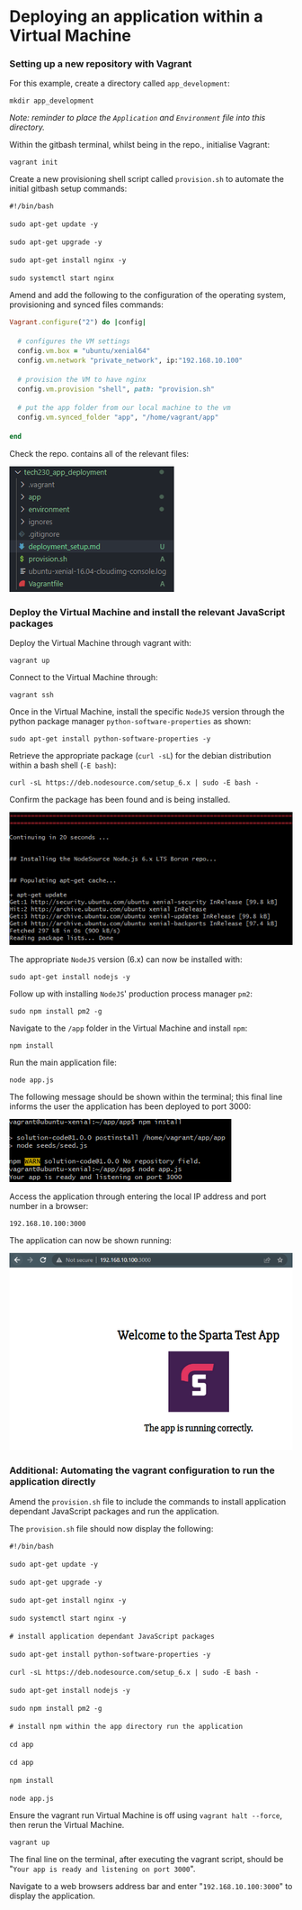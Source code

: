 # **Deploying an application within a Virtual Machine**

### **Setting up a new repository with Vagrant**

For this example, create a directory called `app_development`:

    mkdir app_development

_Note: reminder to place the `Application` and `Environment` file into this directory._

Within the gitbash terminal, whilst being in the repo., initialise Vagrant:

    vagrant init

Create a new provisioning shell script called `provision.sh` to automate the initial gitbash setup commands:

```gitbash
#!/bin/bash

sudo apt-get update -y

sudo apt-get upgrade -y

sudo apt-get install nginx -y

sudo systemctl start nginx
```

Amend and add the following to the configuration of the operating system, provisioning and synced files commands:

```ruby
Vagrant.configure("2") do |config|

  # configures the VM settings
  config.vm.box = "ubuntu/xenial64"
  config.vm.network "private_network", ip:"192.168.10.100"

  # provision the VM to have nginx
  config.vm.provision "shell", path: "provision.sh"

  # put the app folder from our local machine to the vm
  config.vm.synced_folder "app", "/home/vagrant/app"

end
```

Check the repo. contains all of the relevant files:

![Repository](repo.PNG)

### **Deploy the Virtual Machine and install the relevant JavaScript packages**

Deploy the Virtual Machine through vagrant with:

    vagrant up

Connect to the Virtual Machine through:

    vagrant ssh

Once in the Virtual Machine, install the specific `NodeJS` version through the python package manager `python-software-properties` as shown:

    sudo apt-get install python-software-properties -y

Retrieve the appropriate package (`curl -sL`) for the debian distribution within a bash shell (`-E bash`):

    curl -sL https://deb.nodesource.com/setup_6.x | sudo -E bash -

Confirm the package has been found and is being installed.

![Retrieve NodeJS 6.x](curl.PNG)

The appropriate `NodeJS` version (6.x) can now be installed with:

    sudo apt-get install nodejs -y

Follow up with installing `NodeJS`' production process manager `pm2`:

    sudo npm install pm2 -g

Navigate to the `/app` folder in the Virtual Machine and install `npm`:

    npm install

Run the main application file:

    node app.js

The following message should be shown within the terminal; this final line informs the user the application has been deployed to port 3000:

![Port 3000 ready](port_ready.png)

Access the application through entering the local IP address and port number in a browser:

    192.168.10.100:3000

The application can now be shown running:

![sparta_app](sparta_test.PNG)

### **Additional: Automating the vagrant configuration to run the application directly**

Amend the `provision.sh` file to include the commands to install application dependant JavaScript packages and run the application.

The `provision.sh` file should now display the following:

```
#!/bin/bash

sudo apt-get update -y

sudo apt-get upgrade -y

sudo apt-get install nginx -y

sudo systemctl start nginx -y

# install application dependant JavaScript packages

sudo apt-get install python-software-properties -y

curl -sL https://deb.nodesource.com/setup_6.x | sudo -E bash -

sudo apt-get install nodejs -y

sudo npm install pm2 -g

# install npm within the app directory run the application

cd app

cd app

npm install

node app.js
```
Ensure the vagrant run Virtual Machine is off using `vagrant halt --force`, then rerun the Virtual Machine.

```
vagrant up
```
The final line on the terminal, after executing the vagrant script, should be "`Your app is ready and listening on port 3000`".

Navigate to a web browsers address bar and enter "`192.168.10.100:3000`" to display the application.
